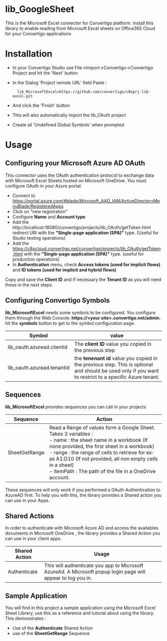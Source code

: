 # lib_GoogleSheet
This is the Microsoft Excel connector for Convertigo platform. Install this library to enable reading from Microsoft Excel sheets on Office365 Cloud  for your Convertigo applications

# Installation

* In your Convertigo Studio use File->Import->Convertigo->Convertigo Project and hit the 'Next' button

* In the Dialog 'Project remote URL' field Paste :

        lib_MicrosoftExcel=https://github.com/convertigo/c8oprj-lib-excel.git

* And click the 'Finish' button
* This will also automatically import the lib_OAuth project
* Create all 'Undefined Global Symbols' when prompted

# Usage

## Configuring your Microsoft Azure AD  OAuth

This connector uses the OAuth authentication protocol to exchange data with Microsoft Excel Sheets hosted on Microsoft OneDrive. You must configure OAuth  in your Azure portal:

* Connect to https://portal.azure.com/#blade/Microsoft_AAD_IAM/ActiveDirectoryMenuBlade/RegisteredApps
* Click on "new registration"
* Configure **Name** and **Account type**
* Add the http://localhost:18080/convertigo/projects/lib_OAuth/getToken.html redirect URI with the **"Single-page application (SPA)"** type.  (Useful for Studio testing operations)
* Add the https://c8ocloud.convertigo.net/convertigo/projects/lib_OAuth/getToken.html with the **"Single-page application (SPA)"** type. (useful for production operations)
* In **Authentication** menu, check **Access tokens (used for implicit flows)** and **ID tokens (used for implicit and hybrid flows)**

Copy and save  the **Client ID** and if necessary the **Tenant ID** as you will need these in the next steps.

## Configuring Convertigo Symbols

__lib_MicrosoftExcel__ needs some symbols to be configured. You configure them through the Web Console: **https://&lt;your site&gt;.convertigo.net/admin**, hit the ___symbols___ button to get to the symbol configuration page.


Symbol  | value
------| ------
lib_oauth.azuread.clientid | The **client ID** value you copied in the previous step
lib_oauth.azuread.tenantid | the **tenenant id** value you copied in the previous step. This is optional and should be used only if you want to restrict to a specific Azure tenant.

## Sequences

__lib_MicrosoftExcel__ provides sequences you can call in your projects

Sequence  | Action
------| ------
SheetGetRange | Read a Range of values form a Google Sheet. <br>Takes 3 variables :<br>- name : the sheet name in a workbook (If none provided, the first sheet in a workbook)<br >- range : the range of cells to retrieve for ex: as A1:D10  (If not provided, all non empty cells in a sheet)<br >- itemPath : The path of the file in a OneDrive account.

These sequences will only work if you performed a OAuth Authentication to AzureAD first. To help you with this, the library provides a Shared action you can use in your Apps. 

## Shared Actions

In order to authenticate with Microsoft Azure AD and access the availables documents in Microsoft OneDrive , the library provides a Shared Action you can use in your client apps.

Shared Action  | Usage
------| ------
Authenticate   | This will authenticate you app to Microsoft AzureAd. A Microsoft popup login page will appear to log you in. 

## Sample Application

You will find in this project a sample application using the Microsoft Excel Sheet Library, use this as a reference and tutorial about using the library. This demonstrates :
- Use of the **Authenticate** Shared Action
- use of the **SheetGetRange** Sequence

